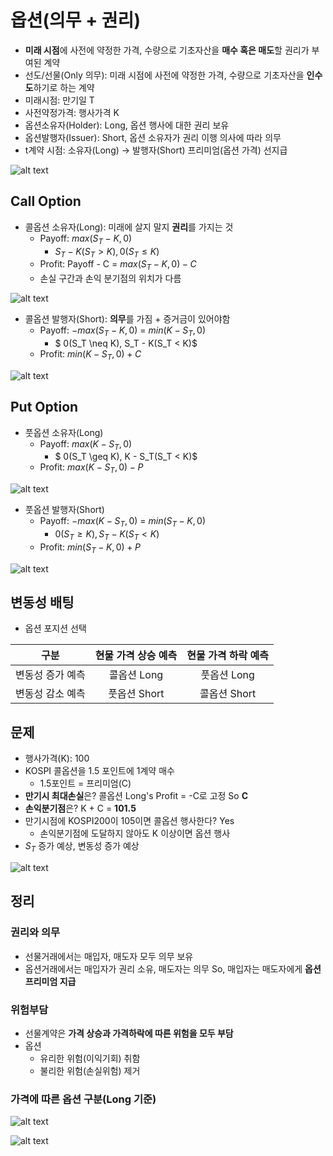 # 옵션(의무 + 권리)
- **미래 시점**에 사전에 약정한 가격, 수량으로 기초자산을 **매수 혹은 매도**할 권리가 부여된 계약
- 선도/선물(Only 의무): 미래 시점에 사전에 약정한 가격, 수량으로 기초자산을 **인수도**하기로 하는 계약
- 미래시점: 만기일 T
- 사전약정가격: 행사가격 K
- 옵션소유자(Holder): Long, 옵션 행사에 대한 권리 보유
- 옵션발행자(Issuer): Short, 옵션 소유자가 권리 이행 의사에 따라 의무
- t계약 시점: 소유자(Long) → 발행자(Short) 프리미엄(옵션 가격) 선지급

![alt text](../img/17_선물_옵션_차이.png)

## Call Option
- 콜옵션 소유자(Long): 미래에 살지 말지 **권리**를 가지는 것
    + Payoff: $max(S_T - K, 0)$
        - $S_T - K(S_T > K), 0(S_T \leq K)$
    + Profit: Payoff - C = $max(S_T - K, 0) - C$
    + 손실 구간과 손익 분기점의 위치가 다름

![alt text](../img/17_Call_Option_Long.png)

- 콜옵션 발행자(Short): **의무**를 가짐 + 증거금이 있어야함
    + Payoff: $-max(S_T - K, 0)$ = $min(K - S_T, 0)$
        - $ 0(S_T \neq K), S_T - K(S_T < K)$
    + Profit: $min(K - S_T, 0) + C$

![alt text](../img/17_Call_Option_Short.png)

## Put Option
- 풋옵션 소유자(Long)
    + Payoff: $max(K - S_T, 0)$ 
        - $ 0(S_T \geq K), K - S_T(S_T < K)$
    + Profit: $max(K - S_T, 0) - P$

![alt text](../img/17_Put_Option_Long.png)

- 풋옵션 발행자(Short)
    + Payoff: $-max(K - S_T, 0)$ = $min(S_T - K, 0)$
        - $0(S_T \geq K), S_T - K(S_T < K)$
    + Profit: $min(S_T - K, 0) + P$

![alt text](../img/17_Put_Option_Short.png)



## 변동성 배팅
- 옵션 포지션 선택

|     구분      | 현물 가격 상승 예측 | 현물 가격 하락 예측 |
|:------------:|:-----------------:|:----------------:|
|변동성 증가 예측|콜옵션 Long         |풋옵션 Long        |
|변동성 감소 예측|풋옵션 Short        |콜옵션 Short       |

## 문제
- 행사가격(K): 100
- KOSPI 콜옵션을 1.5 포인트에 1계약 매수
    + 1.5포인트 = 프리미엄(C)
- **만기시 최대손실**은? 콜옵션 Long's Profit = -C로 고정 So **C**
- **손익분기점**은? K + C = **101.5**
- 만기시점에 KOSPI200이 105이면 콜옵션 행사한다? Yes
    + 손익분기점에 도달하지 않아도 K 이상이면 옵션 행사
- $S_T$ 증가 예상, 변동성 증가 예상

![alt text](../img/17_문제.png)

## 정리
### 권리와 의무
- 선물거래에서는 매입자, 매도자 모두 의무 보유
- 옵션거래에서는 매입자가 권리 소유, 매도자는 의무 So, 매입자는 매도자에게 **옵션 프리미엄 지급**

### 위험부담
- 선물계약은 **가격 상승과 가격하락에 따른 위험을 모두 부담**
- 옵션
    + 유리한 위험(이익기회) 취함
    + 불리한 위험(손실위험) 제거

### 가격에 따른 옵션 구분(Long 기준)

![alt text](../img/17_가격에따른옵션구분.png)

![alt text](../img/17_정리.png)